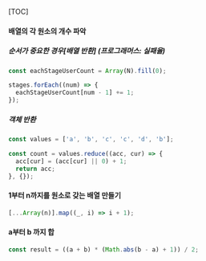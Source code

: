 [TOC]

#### 배열의 각 원소의 개수 파악

##### 순서가 중요한 경우[배열 반환] (프로그래머스: 실패율)

```js
const eachStageUserCount = Array(N).fill(0);

stages.forEach((num) => {
  eachStageUserCount[num - 1] += 1;
});
```



##### 객체 반환

```js
const values = ['a', 'b', 'c', 'c', 'd', 'b'];

const count = values.reduce((acc, cur) => {
  acc[cur] = (acc[cur] || 0) + 1;
  return acc;
}, {});
```



#### 1부터 n까지를 원소로 갖는 배열 만들기

```js
[...Array(n)].map((_, i) => i + 1);
```



#### a부터 b 까지 합

```js
const result = ((a + b) * (Math.abs(b - a) + 1)) / 2;
```


